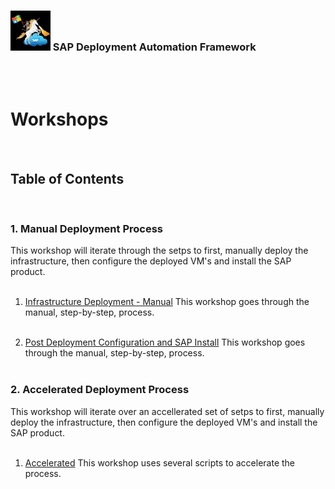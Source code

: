 ### <img src="../../assets/images/UnicornSAPBlack256x256.png" width="64px"> SAP Deployment Automation Framework <!-- omit in toc -->
<br/><br/>

# Workshops <!-- omit in toc -->

<br/>

## Table of Contents
<br/>

### 1.  Manual Deployment Process
  This workshop will iterate through the setps to first, manually deploy the infrastructure, then configure the deployed VM's and install the SAP  product.
  <br /><br />

  1.  [Infrastructure Deployment - Manual](manual-infrastructure-deployment/overview.md)
      This workshop goes through the manual, step-by-step, process.
      <br/><br/>

  2.  [Post Deployment Configuration and SAP Install](manual-post-deployment-configuration/overview.md)
      This workshop goes through the manual, step-by-step, process.
      <br/><br/>

### 2. Accelerated Deployment Process
  This workshop will iterate over an accellerated set of setps to first, manually deploy the infrastructure, then configure the deployed VM's and install the SAP  product.
  <br /><br />

  1.  [Accelerated](accelerated/overview.md) This workshop uses several scripts to accelerate the process.

<br/><br/>
